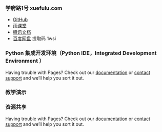 ### **学府路1号** **xuefulu.com**

+ [GitHub](https://github.com)
+ [雨课堂](https://www.yuketang.cn/web)
+ [腾讯文档](https://docs.qq.com/desktop)
+ [百度网盘](https://pan.baidu.com/s/1cBpFzdq1C-HbC3_65VdWfw) 提取码 1wsi


### Python 集成开发环境（Python IDE，Integrated Development Environment ）

Having trouble with Pages? Check out our [documentation](https://help.github.com/categories/github-pages-basics/) or [contact support](https://github.com/contact) and we’ll help you sort it out.

### 教学演示


### 资源共享

Having trouble with Pages? Check out our [documentation](https://help.github.com/categories/github-pages-basics/) or [contact support](https://github.com/contact) and we’ll help you sort it out.
